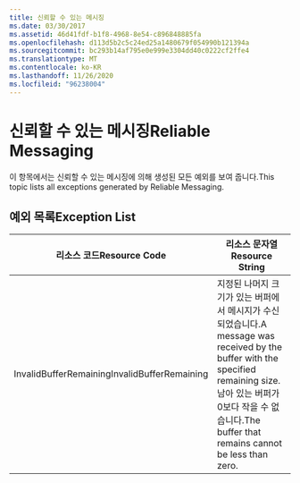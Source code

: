 ```yaml
---
title: 신뢰할 수 있는 메시징
ms.date: 03/30/2017
ms.assetid: 46d41fdf-b1f8-4968-8e54-c896848885fa
ms.openlocfilehash: d113d5b2c5c24ed25a1480679f054990b121394a
ms.sourcegitcommit: bc293b14af795e0e999e3304dd40c0222cf2ffe4
ms.translationtype: MT
ms.contentlocale: ko-KR
ms.lasthandoff: 11/26/2020
ms.locfileid: "96238004"
---
```

# <a name="reliable-messaging"></a><span data-ttu-id="624bc-102">신뢰할 수 있는 메시징</span><span class="sxs-lookup"><span data-stu-id="624bc-102">Reliable Messaging</span></span>

<span data-ttu-id="624bc-103">이 항목에서는 신뢰할 수 있는 메시징에 의해 생성된 모든 예외를 보여 줍니다.</span><span class="sxs-lookup"><span data-stu-id="624bc-103">This topic lists all exceptions generated by Reliable Messaging.</span></span>  
  
## <a name="exception-list"></a><span data-ttu-id="624bc-104">예외 목록</span><span class="sxs-lookup"><span data-stu-id="624bc-104">Exception List</span></span>  
  
|<span data-ttu-id="624bc-105">리소스 코드</span><span class="sxs-lookup"><span data-stu-id="624bc-105">Resource Code</span></span>|<span data-ttu-id="624bc-106">리소스 문자열</span><span class="sxs-lookup"><span data-stu-id="624bc-106">Resource String</span></span>|  
|-------------------|---------------------|  
|<span data-ttu-id="624bc-107">InvalidBufferRemaining</span><span class="sxs-lookup"><span data-stu-id="624bc-107">InvalidBufferRemaining</span></span>|<span data-ttu-id="624bc-108">지정된 나머지 크기가 있는 버퍼에서 메시지가 수신되었습니다.</span><span class="sxs-lookup"><span data-stu-id="624bc-108">A message was received by the buffer with the specified remaining size.</span></span> <span data-ttu-id="624bc-109">남아 있는 버퍼가 0보다 작을 수 없습니다.</span><span class="sxs-lookup"><span data-stu-id="624bc-109">The buffer that remains cannot be less than zero.</span></span>|
